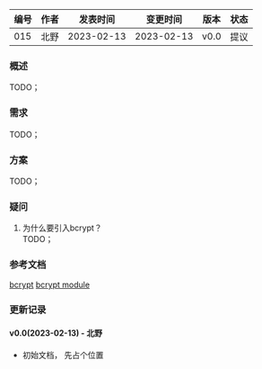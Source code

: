 | 编号 | 作者 | 发表时间 | 变更时间 | 版本 | 状态 |
| ----- | ----- | ----- | ----- | ----- | ----- |
| 015| 北野 | 2023-02-13 | 2023-02-13 | v0.0 | 提议 |

### 概述  
TODO；

### 需求   
TODO；

### 方案  
TODO；  

### 疑问

1. 为什么要引入bcrypt？   
TODO；

### 参考文档
[bcrypt](https://github.com/golang/crypto/blob/master/bcrypt/bcrypt.go)
[bcrypt module](https://pkg.go.dev/golang.org/x/crypto@v0.6.0/bcrypt)

### 更新记录
#### v0.0(2023-02-13) - 北野
* 初始文档， 先占个位置
